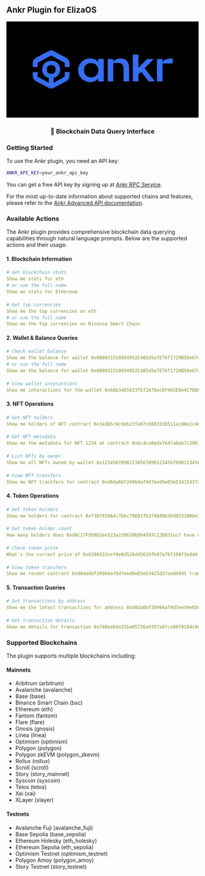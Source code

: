 ## Ankr Plugin for ElizaOS

![alt text](src/assets/ankr.jpg)

<div align="center">
  <h3>🔗 Blockchain Data Query Interface</h3>
</div>

### Getting Started

To use the Ankr plugin, you need an API key:

```bash
ANKR_API_KEY=your_ankr_api_key
```

You can get a free API key by signing up at [Ankr RPC Service](https://www.ankr.com/rpc/).

For the most up-to-date information about supported chains and features, please refer to the [Ankr Advanced API documentation](https://www.ankr.com/docs/advanced-api/overview/).

### Available Actions

The Ankr plugin provides comprehensive blockchain data querying capabilities through natural language prompts. Below are the supported actions and their usage:

#### 1. Blockchain Information

```yaml
# Get blockchain stats
Show me stats for eth
# or use the full name
Show me stats for Ethereum

# Get top currencies
Show me the top currencies on eth
# or use the full name
Show me the top currencies on Binance Smart Chain
```

#### 2. Wallet & Balance Queries

```yaml
# Check wallet balance
Show me the balance for wallet 0x6B0031518934952C485d5a7E76f1729B50e67486 on eth
# or use the full name
Show me the balance for wallet 0x6B0031518934952C485d5a7E76f1729B50e67486 on Ethereum

# View wallet interactions
Show me interactions for the wallet 0x68b3465833fb72A70ecDF485E0e4C7bD8665Fc45
```

#### 3. NFT Operations

```yaml
# Get NFT holders
Show me holders of NFT contract 0x34d85c9cdeb23fa97cb08333b511ac86e1c4e258 token 112234 on eth

# Get NFT metadata
Show me the metadata for NFT 1234 at contract 0xbc4ca0eda7647a8ab7c2061c2e118a18a936f13d eth

# List NFTs by owner
Show me all NFTs owned by wallet 0x1234567890123456789012345678901234567890 on eth

# View NFT transfers
Show me NFT transfers for contract 0xd8da6bf26964af9d7eed9e03e53415d37aa96045 eth
```

#### 4. Token Operations

```yaml
# Get token holders
Show me holders for contract 0xf307910A4c7bbc79691fD374889b36d8531B08e3 on bsc

# Get token holder count
How many holders does 0xdAC17F958D2ee523a2206206994597C13D831ec7 have on eth?

# Check token price
What's the current price of 0x8290333cef9e6d528dd5618fb97a76f268f3edd4 token eth

# View token transfers
Show me recent contract 0xd8da6bf26964af9d7eed9e03e53415d37aa96045 transfers eth from 1655197483 to 1656061483
```

#### 5. Transaction Queries

```yaml
# Get transactions by address
Show me the latest transactions for address 0xd8da6bf26964af9d7eed9e03e53415d37aa96045 eth

# Get transaction details
Show me details for transaction 0x748eeb4a15ba05736a9397a07ca86f0184c0c1eca53fa901b28a412d1a3f211f eth
```

### Supported Blockchains

The plugin supports multiple blockchains including:

#### Mainnets

- Arbitrum (arbitrum)
- Avalanche (avalanche)
- Base (base)
- Binance Smart Chain (bsc)
- Ethereum (eth)
- Fantom (fantom)
- Flare (flare)
- Gnosis (gnosis)
- Linea (linea)
- Optimism (optimism)
- Polygon (polygon)
- Polygon zkEVM (polygon_zkevm)
- Rollux (rollux)
- Scroll (scroll)
- Story (story_mainnet)
- Syscoin (syscoin)
- Telos (telos)
- Xai (xai)
- XLayer (xlayer)

#### Testnets

- Avalanche Fuji (avalanche_fuji)
- Base Sepolia (base_sepolia)
- Ethereum Holesky (eth_holesky)
- Ethereum Sepolia (eth_sepolia)
- Optimism Testnet (optimism_testnet)
- Polygon Amoy (polygon_amoy)
- Story Testnet (story_testnet)
